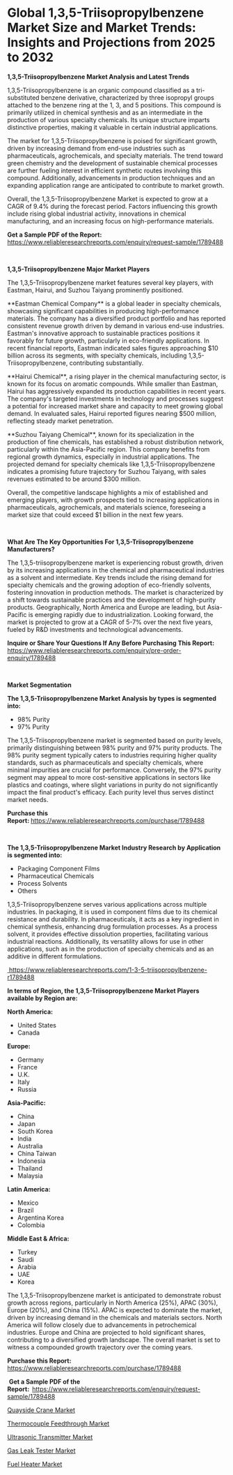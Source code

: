 <p><h1>Global 1,3,5-Triisopropylbenzene Market Size and Market Trends: Insights and Projections from 2025 to 2032</h1></p><p><strong>1,3,5-Triisopropylbenzene Market Analysis and Latest Trends</strong></p>
<p><p>1,3,5-Triisopropylbenzene is an organic compound classified as a tri-substituted benzene derivative, characterized by three isopropyl groups attached to the benzene ring at the 1, 3, and 5 positions. This compound is primarily utilized in chemical synthesis and as an intermediate in the production of various specialty chemicals. Its unique structure imparts distinctive properties, making it valuable in certain industrial applications.</p><p>The market for 1,3,5-Triisopropylbenzene is poised for significant growth, driven by increasing demand from end-use industries such as pharmaceuticals, agrochemicals, and specialty materials. The trend toward green chemistry and the development of sustainable chemical processes are further fueling interest in efficient synthetic routes involving this compound. Additionally, advancements in production techniques and an expanding application range are anticipated to contribute to market growth.</p><p>Overall, the 1,3,5-Triisopropylbenzene Market is expected to grow at a CAGR of 9.4% during the forecast period. Factors influencing this growth include rising global industrial activity, innovations in chemical manufacturing, and an increasing focus on high-performance materials.</p></p>
<p><strong>Get a Sample PDF of the Report:&nbsp;</strong> <a href="https://www.reliableresearchreports.com/enquiry/request-sample/1789488?utm_campaign=3093&utm_medium=2&utm_source=Github&utm_content=ia&utm_term=25032025&utm_id=135-triisopropylbenzene">https://www.reliableresearchreports.com/enquiry/request-sample/1789488</a></p>
<p>&nbsp;</p>
<p><strong>1,3,5-Triisopropylbenzene Major Market Players</strong></p>
<p><p>The 1,3,5-Triisopropylbenzene market features several key players, with Eastman, Hairui, and Suzhou Taiyang prominently positioned. </p><p>**Eastman Chemical Company** is a global leader in specialty chemicals, showcasing significant capabilities in producing high-performance materials. The company has a diversified product portfolio and has reported consistent revenue growth driven by demand in various end-use industries. Eastman's innovative approach to sustainable practices positions it favorably for future growth, particularly in eco-friendly applications. In recent financial reports, Eastman indicated sales figures approaching $10 billion across its segments, with specialty chemicals, including 1,3,5-Triisopropylbenzene, contributing substantially.</p><p>**Hairui Chemical**, a rising player in the chemical manufacturing sector, is known for its focus on aromatic compounds. While smaller than Eastman, Hairui has aggressively expanded its production capabilities in recent years. The company's targeted investments in technology and processes suggest a potential for increased market share and capacity to meet growing global demand. In evaluated sales, Hairui reported figures nearing $500 million, reflecting steady market penetration.</p><p>**Suzhou Taiyang Chemical**, known for its specialization in the production of fine chemicals, has established a robust distribution network, particularly within the Asia-Pacific region. This company benefits from regional growth dynamics, especially in industrial applications. The projected demand for specialty chemicals like 1,3,5-Triisopropylbenzene indicates a promising future trajectory for Suzhou Taiyang, with sales revenues estimated to be around $300 million.</p><p>Overall, the competitive landscape highlights a mix of established and emerging players, with growth prospects tied to increasing applications in pharmaceuticals, agrochemicals, and materials science, foreseeing a market size that could exceed $1 billion in the next few years.</p></p>
<p>&nbsp;</p>
<p><strong>What Are The Key Opportunities For 1,3,5-Triisopropylbenzene Manufacturers?</strong></p>
<p><p>The 1,3,5-triisopropylbenzene market is experiencing robust growth, driven by its increasing applications in the chemical and pharmaceutical industries as a solvent and intermediate. Key trends include the rising demand for specialty chemicals and the growing adoption of eco-friendly solvents, fostering innovation in production methods. The market is characterized by a shift towards sustainable practices and the development of high-purity products. Geographically, North America and Europe are leading, but Asia-Pacific is emerging rapidly due to industrialization. Looking forward, the market is projected to grow at a CAGR of 5-7% over the next five years, fueled by R&D investments and technological advancements.</p></p>
<p><strong>Inquire or Share Your Questions If Any Before Purchasing This Report:</strong> <a href="https://www.reliableresearchreports.com/enquiry/pre-order-enquiry/1789488?utm_campaign=3093&utm_medium=2&utm_source=Github&utm_content=ia&utm_term=25032025&utm_id=135-triisopropylbenzene">https://www.reliableresearchreports.com/enquiry/pre-order-enquiry/1789488</a></p>
<p>&nbsp;</p>
<p><strong>Market Segmentation</strong></p>
<p><strong>The 1,3,5-Triisopropylbenzene Market Analysis by types is segmented into:</strong></p>
<p><ul><li>98% Purity</li><li>97% Purity</li></ul></p>
<p><p>The 1,3,5-Triisopropylbenzene market is segmented based on purity levels, primarily distinguishing between 98% purity and 97% purity products. The 98% purity segment typically caters to industries requiring higher quality standards, such as pharmaceuticals and specialty chemicals, where minimal impurities are crucial for performance. Conversely, the 97% purity segment may appeal to more cost-sensitive applications in sectors like plastics and coatings, where slight variations in purity do not significantly impact the final product's efficacy. Each purity level thus serves distinct market needs.</p></p>
<p><strong>Purchase this Report:&nbsp;</strong><a href="https://www.reliableresearchreports.com/purchase/1789488?utm_campaign=3093&utm_medium=2&utm_source=Github&utm_content=ia&utm_term=25032025&utm_id=135-triisopropylbenzene">https://www.reliableresearchreports.com/purchase/1789488</a></p>
<p>&nbsp;</p>
<p><strong>The 1,3,5-Triisopropylbenzene Market Industry Research by Application is segmented into:</strong></p>
<p><ul><li>Packaging Component Films</li><li>Pharmaceutical Chemicals</li><li>Process Solvents</li><li>Others</li></ul></p>
<p><p>1,3,5-Triisopropylbenzene serves various applications across multiple industries. In packaging, it is used in component films due to its chemical resistance and durability. In pharmaceuticals, it acts as a key ingredient in chemical synthesis, enhancing drug formulation processes. As a process solvent, it provides effective dissolution properties, facilitating various industrial reactions. Additionally, its versatility allows for use in other applications, such as in the production of specialty chemicals and as an additive in different formulations.</p></p>
<p><a href="https://www.reliableresearchreports.com/1-3-5-triisopropylbenzene-r1789488?utm_campaign=3093&utm_medium=2&utm_source=Github&utm_content=ia&utm_term=25032025&utm_id=135-triisopropylbenzene">&nbsp;https://www.reliableresearchreports.com/1-3-5-triisopropylbenzene-r1789488</a></p>
<p><strong>In terms of Region, the 1,3,5-Triisopropylbenzene Market Players available by Region are:</strong></p>
<p>
    <p> <strong> North America: </strong>
        <ul>
            <li>United States</li>
            <li>Canada</li>
        </ul>
        </p> 
    <p> <strong> Europe: </strong>
        <ul>
            <li>Germany</li>
            <li>France</li>
            <li>U.K.</li>
            <li>Italy</li>
            <li>Russia</li>
        </ul>
        </p> 
    <p> <strong> Asia-Pacific: </strong>
        <ul>
            <li>China</li>
            <li>Japan</li>
            <li>South Korea</li>
            <li>India</li>
            <li>Australia</li>
            <li>China Taiwan</li>
            <li>Indonesia</li>
            <li>Thailand</li>
            <li>Malaysia</li>
        </ul>
        </p> 
    <p> <strong> Latin America: </strong>
        <ul>
            <li>Mexico</li>
            <li>Brazil</li>
            <li>Argentina Korea</li>
            <li>Colombia</li>
        </ul>
        </p> 
    <p> <strong> Middle East & Africa: </strong>
        <ul>
            <li>Turkey</li>
            <li>Saudi</li>
            <li>Arabia</li>
            <li>UAE</li>
            <li>Korea</li>
        </ul>
    </p>
    </p>
<p><p>The 1,3,5-Triisopropylbenzene market is anticipated to demonstrate robust growth across regions, particularly in North America (25%), APAC (30%), Europe (20%), and China (15%). APAC is expected to dominate the market, driven by increasing demand in the chemicals and materials sectors. North America will follow closely due to advancements in petrochemical industries. Europe and China are projected to hold significant shares, contributing to a diversified growth landscape. The overall market is set to witness a compounded growth trajectory over the coming years.</p></p>
<p><strong>Purchase this Report: </strong><a href="https://www.reliableresearchreports.com/purchase/1789488?utm_campaign=3093&utm_medium=2&utm_source=Github&utm_content=ia&utm_term=25032025&utm_id=135-triisopropylbenzene">https://www.reliableresearchreports.com/purchase/1789488</a></p>
<p>&nbsp;<strong>Get a Sample PDF of the Report:&nbsp;&nbsp;</strong><a href="https://www.reliableresearchreports.com/enquiry/request-sample/1789488?utm_campaign=3093&utm_medium=2&utm_source=Github&utm_content=ia&utm_term=25032025&utm_id=135-triisopropylbenzene">https://www.reliableresearchreports.com/enquiry/request-sample/1789488</a></p>
<p><strong></strong></p>
<p><p><a href="https://www.linkedin.com/pulse/estimating-size-quayside-crane-market-current-cagr-47and-projection-vrawe?utm_campaign=3093&utm_medium=2&utm_source=Github&utm_content=ia&utm_term=25032025&utm_id=135-triisopropylbenzene">Quayside Crane Market</a></p><p><a href="https://www.linkedin.com/pulse/finding-growth-prospectsaided-through-thermocouple-feedthrough-yeaje?utm_campaign=3093&utm_medium=2&utm_source=Github&utm_content=ia&utm_term=25032025&utm_id=135-triisopropylbenzene">Thermocouple Feedthrough Market</a></p><p><a href="https://www.linkedin.com/pulse/ultrasonic-transmitter-market-size-continuously-growing-epxve?utm_campaign=3093&utm_medium=2&utm_source=Github&utm_content=ia&utm_term=25032025&utm_id=135-triisopropylbenzene">Ultrasonic Transmitter Market</a></p><p><a href="https://www.linkedin.com/pulse/competitive-landscape-gas-leak-tester-market-analyzing-wsj3e?utm_campaign=3093&utm_medium=2&utm_source=Github&utm_content=ia&utm_term=25032025&utm_id=135-triisopropylbenzene">Gas Leak Tester Market</a></p><p><a href="https://www.linkedin.com/pulse/fuel-heater-market-size-types-share-forecast-research-fia7e?utm_campaign=3093&utm_medium=2&utm_source=Github&utm_content=ia&utm_term=25032025&utm_id=135-triisopropylbenzene">Fuel Heater Market</a></p></p>